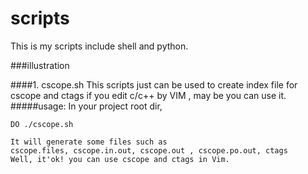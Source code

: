 scripts
=======

This is my scripts include shell and python.

###illustration 

####1. cscope.sh
    This scripts just can be used to create index file for cscope and ctags
    if you edit c/c++ by VIM , may be you can use it.
#####usage:
    In your project root dir,

    DO ./cscope.sh 

    It will generate some files such as
    cscope.files, cscope.in.out, cscope.out , cscope.po.out, ctags
    Well, it'ok! you can use cscope and ctags in Vim.

